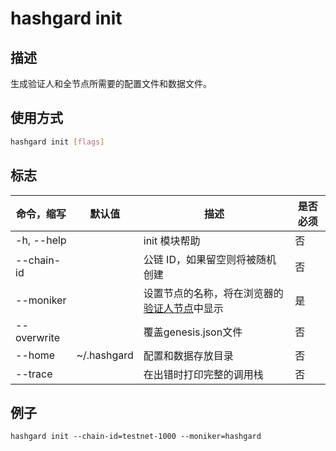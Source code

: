 # hashgard init

## 描述

生成验证人和全节点所需要的配置文件和数据文件。

## 使用方式

```bash
hashgard init [flags]
```

## 标志

| 命令，缩写  | 默认值      | 描述                                                         | 是否必须 |
| ----------- | ----------- | ------------------------------------------------------------ | -------- |
| -h, --help  |             | init 模块帮助                                                | 否       |
| --chain-id  |             | 公链 ID，如果留空则将被随机创建                              | 否       |
| --moniker   |             | 设置节点的名称，将在浏览器的[验证人节点](https://www.gardplorer.io/validator)中显示 | 是       |
| --overwrite |             | 覆盖genesis.json文件                                         | 否       |
| --home      | ~/.hashgard | 配置和数据存放目录                                           | 否       |
| --trace     |             | 在出错时打印完整的调用栈                                     | 否       |

## 例子

`hashgard init --chain-id=testnet-1000 --moniker=hashgard`

